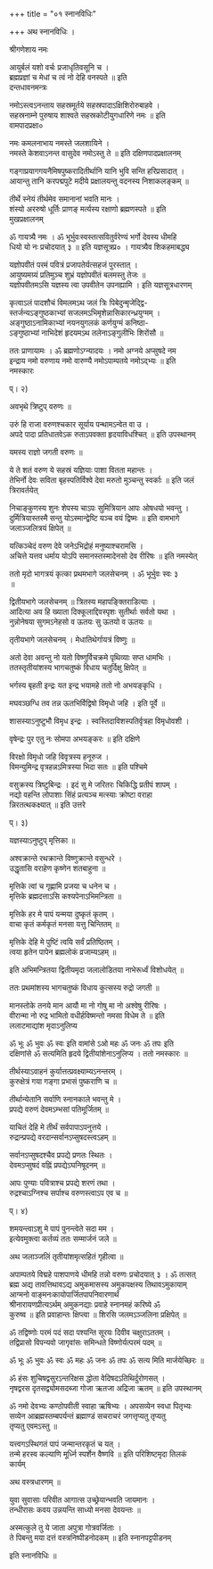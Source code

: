 +++
title = "०१ स्नानविधिः"

+++
अथ स्नानविधिः ।  
  
श्रीगणेशाय नमः  
  
आयुर्बलं यशो वर्चः प्रजाधृतिवसूनि च ।  
ब्रह्मप्रज्ञां च मेधां च त्वं नो देहि वनस्पते ॥ इति   
दन्तधावनमन्त्रः  
  
नमोऽस्त्वऽनन्ताय सहस्रमूर्तये सहस्रपादाऽक्षिशिरोरुबाहवे ।  
सहस्रनाम्ने पुरुषाय शाश्वते सहस्रकोटीयुगधारिणे नमः ॥ इति   
वामपादप्रक्षा०  
  
नमः कमलनाभाय नमस्ते जलशायिने ।  
नमस्ते केशवाऽनन्त वासुदेव नमोऽस्तु ते ॥ इति दक्षिणपादप्रक्षालनम्   
  
गङ्गाप्रयागगयनैमिषपुष्करादितीर्थानि यानि भुवि सन्ति हरिप्रसादात् ।  
आयान्तु तानि करपद्मपुटे मदीये प्रक्षालयन्तु वदनस्य निशाकलङ्कम् ॥  
  
तीर्थे स्नेयं तीर्थमेव समानानां भवति मानः ।  
शंस्यो अररुषो धूर्तिः प्राणङ् मर्त्यस्य रक्षाणो ब्रह्मणस्पते ॥ इति   
मुखप्रक्षालनम्  
  
ॐ गायत्र्यै नमः । ॐ भूर्भुवःस्वस्तत्सवितुर्वरेण्यं भर्गो देवस्य धीमहि   
धियो यो नः प्रचोदयात् ३ ॥ इति यज्ञसूत्रप्र० । गायत्र्यैव शिकहमाबद्ध्य  
  
यज्ञोपवीतं परमं पवित्रं प्रजापतेर्यत्सहजं पुरस्तात् ।  
आयुष्यमग्र्यं प्रतिमुञ्च शुभ्रं यज्ञोपवीतं बलमस्तु तेजः ॥  
यज्ञोपवीतमऽसि यज्ञस्य त्वा उपवीतेन उपनह्यामि । इति यज्ञसूत्रधारणम्   
  
कृत्वाऽलं पादशौचं विमलमऽथ जलं त्रिः पिबेदुन्मृजेद्द्वि-  
स्तर्जन्यऽङ्गुष्ठकाभ्यां सजलमऽभिमृशेन्नासिकारन्ध्रयुग्मम् ।  
अङ्गुष्ठाऽनामिकाभ्यां नयनयुगलकं कर्णयुग्मं कनिष्ठा-  
ऽङ्गुष्ठाभ्यां नाभिदेशं हृदयमऽथ तलेनाऽङ्गुलीभिः शिरोंसौ ॥  
  
ततः प्राणायामः । ॐ ब्रह्मणोऽग्न्यादयः । नमो अग्नये अप्सुषदे नम   
इन्द्राय नमो वरुणाय नमो वारुण्यै नमोऽपाम्पतये नमोऽद्भ्यः ॥ इति   
नमस्कारः   
  
प्। २)  
  
अवभृथे त्रिष्टुप् वरुणः ॥  
  
उरुं हि राजा वरुणश्चकार सूर्याय पन्थामऽन्वेत वा उ ।  
अपदे पादा प्रतिधातवेऽक रुताऽपवक्ता हृदयाविधश्चित् ॥ इति उपस्थानम्   
  
यमस्य राज्ञो जगती वरुणः ॥  
  
ये ते शतं वरुण ये सहस्रं यज्ञियाः पाशा वितता महान्तः ।  
तेभिर्नो देवः सविता बृहस्पतिर्विश्वे देवा मरुतो मुञ्चन्तु स्वर्काः ॥ इति जलं   
त्रिरावर्तयेत्  
  
निचाङ्कुणस्य शुनः शेपस्य चाऽपः सुमित्रियान आपः ओषधयो भवन्तु ।  
दुर्मित्रियास्तस्मै सन्तु योऽस्मान्द्वेष्टि यञ्च वयं द्विष्मः ॥ इति वामभागे   
जलाञ्जलित्रयं क्षिपेत् ॥  
  
यत्किञ्चेदं वरुण देवे जनेऽभिद्रोहं मनुष्याश्चरामसि ।  
अचित्ते यत्तव धर्माय योऽपि समानस्तस्मादेनसो देव रीरिषः ॥ इति नमस्येत्  
  
ततो मृदो भागत्रयं कृत्का प्रथमभागे जलसेचनम् । ॐ भूर्भुवः स्वः ३   
॥  
  
द्वितीयभागे जलसेचनम् ॥ त्रितस्य महापङ्क्तिराडित्याः ।  
आदित्या अव हि ख्याता दिक्कूलाद्दिवस्पृशः सुतीर्थाः सर्वतो यथा ।  
नुन्नोनेषया सुगमऽनेहसो व ऊतयः सु ऊतयो व ऊतयः ॥  
  
तृतीयभागे जलसेचनम् । मेधातिथेर्गायत्रं विष्णुः ॥  
  
अतो देवा अवन्तु नो यतो विष्णुर्विचक्रमे पृथिव्याः सप्त धामभिः ।  
ततस्तृतीयांशस्य भागचतुष्कं विधाय चतुर्दिक्षु क्षिपेत् ॥  
  
भर्गस्य बृहती इन्द्रः यत इन्द्र भयामहे ततो नो अभयङ्कृधि ।  
  
मघवञ्छग्धि तव तन्न ऊतभिर्विद्विषो विमृधो जहि । इति पूर्वे ॥  
  
शासस्याऽनुष्टुभौ विमृध इन्द्रः । स्वस्तिदाविशस्पतिर्वृत्रहा विमृधोवशी ।  
  
वृषेन्द्रः पुर एतु नः सोमपा अभयङ्करः ॥ इति दक्षिणे   
  
विरक्षो विमृधो जहि विवृत्रस्य हनूरुज ।  
विमन्युमिन्द्र वृत्रहन्नऽमित्रस्या भिदा सतः ॥ इति पश्चिमे   
  
वसुक्रस्य त्रिष्टुबिन्द्रः । इदं सु मे जरितरः चिकिद्धि प्रतीपं शापम् ।  
नद्यो वहन्ति लोपाशाः सिंहं प्रत्यञ्च मत्स्याः क्रोष्टा वराहा   
न्निरतत्थकक्ष्यात् ॥ इति उत्तरे  
  
प्। ३)  
  
यज्ञस्याऽनुष्टुप् मृत्तिका ॥  
  
अश्वक्रान्ते रथक्रान्ते विष्णुक्रान्ते वसुन्धरे ।  
उद्धृतासि वराहेण कृष्णेन शतबाहुना ॥  
  
मृत्तिके त्वां च गृह्णामि प्रजया च धनेन च ।  
मृत्तिके ब्रह्मदत्ताऽसि कश्यपेनाऽभिमन्त्रिता ॥  
  
मृत्तिके हर मे पापं यन्मया दुष्कृतं कृतम् ।  
वाचा कृतं कर्मकृतं मनसा यत्तु चिन्तितम् ॥  
  
मृत्तिके देहि मे पुष्टिं त्वयि सर्वं प्रतिष्ठितम् ।  
त्वया हृतेन पापेन ब्रह्मलोकं व्रजाम्यऽहम् ॥  
  
इति अभिमन्त्रितया द्वितीयमृदा जलालोडितया नाभेरूर्ध्वं विशोधयेत् ॥  
  
ततः प्रथमांशस्य भागचतुष्कं विधाय कुत्सस्य रुद्रो जगती ॥  
  
मानस्तोके तनये मान आयौ मा नो गोषु मा नो अश्वेषु रीरिषः ।  
वीरान्मा नो रुद्र भामितो वधीर्हविष्मन्तो नमसा विधेम ते ॥ इति   
ललाटमाद्यांश मृदाऽनुलिप्य  
  
ॐ भूः ॐ भुवः ॐ स्वः इति वामांसे ऽओ महः ॐ जनः ॐ तपः इति   
दक्षिणांसे ॐ सत्यमिति हृदये द्वितीयांशेनाऽनुलिप्य । ततो नमस्कारः ॥  
  
तीर्थस्याऽवाहनं कुर्यात्तत्प्रवक्ष्याम्यऽनन्तरम् ।  
कुरुक्षेत्रं गया गङ्गा प्रभासं पुष्कराणि च ॥  
  
तीर्थान्येतानि सर्वाणि स्नानकाले भवन्तु मे ।  
प्रपद्ये वरुणं देवमऽम्भसां पतिमूर्जितम् ॥  
  
याचितं देहि मे तीर्थं सर्वपापाऽपनुत्तये ।  
रुद्रान्प्रपद्ये वरदान्सर्वानऽप्सुषदस्त्वऽहम् ॥  
  
सर्वानऽप्सुषदश्चैव प्रपद्ये प्रणतः स्थितः ।  
देवमऽप्सुषदं वह्निं प्रपद्येऽघनिषूदनम् ॥  
  
आपः पुण्याः पवित्राश्च प्रपद्ये शरणं तथा ।  
रुद्रश्चाऽग्निश्च सर्पाश्च वरुणस्त्वाऽप एव च ॥  
  
प्। ४)  
  
शमयन्त्वाऽशु मे पापं पुनन्त्वेते सदा मम ।  
इत्येवमुक्त्वा कर्तव्यं ततः सम्मार्जनं जले ॥  
  
अथ जलाञ्जलिं तृतीयांशमृत्सहितं गृहीत्वा ॥  
  
अपाम्पतये विद्महे पाशपाणये धीमहि तन्नो वरुणः प्रचोदयात् ३ । ॐ तत्सत्   
ब्रह्म अद्य तावत्तिथावऽद्य अमुकमासस्य अमुकपक्षस्य तिथावऽमुकायाम्   
आग्मनो वाङ्मनःकायोपार्जितपापनिवारणार्थं   
श्रीनारायणप्रीत्यऽर्थम् अमुकनद्याः प्रवाहे स्नानमहं करिष्ये ॐ   
कुरुष्व ॥ इति प्रवाहान्तः क्षिप्त्वा ॥ शिरसि जलमऽञ्जलिना प्रक्षिपेत् ॥  
  
ॐ तद्विष्णोः परमं पदं सदा पश्यन्ति सूरयः दिवीव चक्षुराऽततम् ।  
तद्विप्रासो विपन्यवो जागृवांसः समिन्धते विष्णोर्यत्परमं पदम् ॥  
  
ॐ भूः ॐ भुवः ॐ स्वः ॐ महः ॐ जनः ॐ तपः ॐ सत्य मिति मार्जयेच्छिरः ॥  
  
ॐ हंसः शुचिषद्वसुरऽन्तरिक्षस द्धोता वेदिषदऽतिथिर्दुरोणसत् ।  
नृषद्वरस दृतसद्व्योमसदब्जा गोजा ऋतजा अद्रिजा ऋतम् ॥ इति उपस्थानम्   
  
ॐ नमो देवभ्यः कण्ठोपवीती स्वाहा ऋषिभ्यः । अपसव्येन स्वधा पितृभ्यः   
सव्येन आब्रह्मस्तम्बपर्यन्तं ब्रह्माण्डं सचराचरं जगत्तृप्यतु तृप्यतु   
तृप्यतु एवमऽस्तु ॥  
  
यत्त्वगऽस्थिगतं पापं जन्मान्तरकृतं च यत् ।  
तन्मे हरस्व कल्याणि मूर्ध्नि स्पर्शेन वैष्णवि ॥ इति परिशिष्टमृदा तिलकं   
कार्यम्   
  
अथ वस्त्रधारणम् ॥  
  
युवा सुवासाः परिवीत आगात्स उच्छ्रेयान्भवति जायमानः ।  
तन्धीरासः कवय उन्नयन्ति साध्यो मनसा देवयन्तः ॥  
  
अस्मत्कुले तु ये जाता अपुत्रा गोत्रवर्जिताः ।  
ते पिबन्तु मया दत्तं वस्त्रनिष्पीडनोदकम् ॥ इति स्नानपट्टपीडनम्   
  
इति स्नानविधिः ॥  
